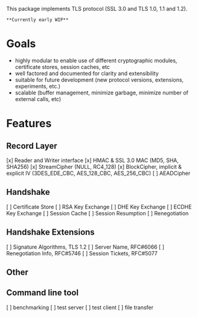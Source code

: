 This package implements TLS protocol (SSL 3.0 and TLS 1.0, 1.1 and 1.2).

	**Currently early WIP**

# Goals

* highly modular to enable use of different cryptographic modules, certificate stores, session caches, etc
* well factored and documented for clarity and extensibility
* suitable for future development (new protocol versions, extensions, experiments, etc.)
* scalable (buffer management, minimize garbage, minimize number of external calls, etc)

# Features

## Record Layer

[x] Reader and Writer interface
[x] HMAC & SSL 3.0 MAC (MD5, SHA, SHA256)
[x] StreamCipher (NULL, RC4_128)
[x] BlockCipher, implicit & explicit IV (3DES_EDE_CBC, AES_128_CBC, AES_256_CBC)
[ ] AEADCipher

## Handshake

[ ] Certificate Store
[ ] RSA Key Exchange
[ ] DHE Key Exchange
[ ] ECDHE Key Exchange
[ ] Session Cache
[ ] Session Resumption
[ ] Renegotiation

## Handshake Extensions

[ ] Signature Algorithms, TLS 1.2
[ ] Server Name, RFC#6066
[ ] Renegotiation Info, RFC#5746
[ ] Session Tickets, RFC#5077

## Other

## Command line tool

[ ] benchmarking
[ ] test server
[ ] test client
[ ] file transfer
